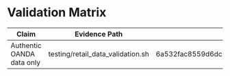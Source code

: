 # Validation Matrix

| Claim | Evidence Path | SHA256 |
| --- | --- | --- |
| Authentic OANDA data only | testing/retail_data_validation.sh | 6a532fac8559d6dc9ce68051066ff3a44997e035cbb91a960826e2434201974a |
